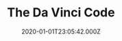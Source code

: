 ---
title: "The Da Vinci Code"
year: 2006
date: 2020-01-01T23:05:42.000Z
permalink: /almanac/movies/2020-01-01-the-da-vinci-code/index.html
rating: 3
tmdbid: 591
---